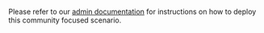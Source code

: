 Please refer to our [admin documentation](https://doc.owncloud.com/ocis/latest/depl-examples/ubuntu-compose/ubuntu-compose-eval.html#start-the-compose-setup)
for instructions on how to deploy this community focused scenario.
